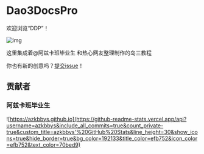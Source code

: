 # Dao3DocsPro

欢迎浏览“DDP”！

![img](https://newazkbbys.github.io/Dao3DocsPro/files/sddp.png)

这里集成着@阿兹卡班毕业生 和热心网友整理制作的岛三教程

你也有新的创意吗？[提交issue](https://github.com/newazkbbys/Dao3DocsPro/issues)！

## 贡献者

### 阿兹卡班毕业生

![https://azkbbys.github.io](https://github-readme-stats.vercel.app/api?username=azkbbys&include_all_commits=true&count_private-true&custom_title=azkbbys'%20GitHub%20Stats&line_height=30&show_icons=true&hide_border=true&bg_color=192133&title_color=efb752&icon_color=efb752&text_color=70bed9)
